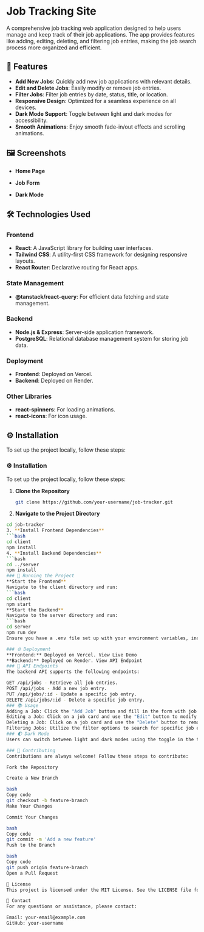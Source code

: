 # Job Tracking Site

A comprehensive job tracking web application designed to help users manage and keep track of their job applications. The app provides features like adding, editing, deleting, and filtering job entries, making the job search process more organized and efficient.

## 🚀 Features

- **Add New Jobs**: Quickly add new job applications with relevant details.
- **Edit and Delete Jobs**: Easily modify or remove job entries.
- **Filter Jobs**: Filter job entries by date, status, title, or location.
- **Responsive Design**: Optimized for a seamless experience on all devices.
- **Dark Mode Support**: Toggle between light and dark modes for accessibility.
- **Smooth Animations**: Enjoy smooth fade-in/out effects and scrolling animations.

## 🖼️ Screenshots

- **Home Page**

- **Job Form**

- **Dark Mode**

## 🛠️ Technologies Used

### Frontend
- **React**: A JavaScript library for building user interfaces.
- **Tailwind CSS**: A utility-first CSS framework for designing responsive layouts.
- **React Router**: Declarative routing for React apps.

### State Management
- **@tanstack/react-query**: For efficient data fetching and state management.

### Backend
- **Node.js & Express**: Server-side application framework.
- **PostgreSQL**: Relational database management system for storing job data.

### Deployment
- **Frontend**: Deployed on Vercel.
- **Backend**: Deployed on Render.

### Other Libraries
- **react-spinners**: For loading animations.
- **react-icons**: For icon usage.

## ⚙️ Installation

To set up the project locally, follow these steps:

### ⚙️ Installation

To set up the project locally, follow these steps:

1. **Clone the Repository**
   ```bash
   git clone https://github.com/your-username/job-tracker.git
2. **Navigate to the Project Directory**
```bash
cd job-tracker
3. **Install Frontend Dependencies**
```bash
cd client
npm install
4. **Install Backend Dependencies**
```bash
cd ../server
npm install
### 🔧 Running the Project
**Start the Frontend**
Navigate to the client directory and run:
```bash
cd client
npm start
**Start the Backend**
Navigate to the server directory and run:
```bash
cd server
npm run dev
Ensure you have a .env file set up with your environment variables, including the database URL and necessary API keys.

### 🌐 Deployment
**Frontend:** Deployed on Vercel. View Live Demo
**Backend:** Deployed on Render. View API Endpoint
### 📄 API Endpoints
The backend API supports the following endpoints:

GET /api/jobs - Retrieve all job entries.
POST /api/jobs - Add a new job entry.
PUT /api/jobs/:id - Update a specific job entry.
DELETE /api/jobs/:id - Delete a specific job entry.
### 📚 Usage
Adding a Job: Click the "Add Job" button and fill in the form with job details.
Editing a Job: Click on a job card and use the "Edit" button to modify job information.
Deleting a Job: Click on a job card and use the "Delete" button to remove the job.
Filtering Jobs: Utilize the filter options to search for specific job entries.
### 🌓 Dark Mode
Users can switch between light and dark modes using the toggle in the top-right corner. The application saves your preference using local storage.

### 🤝 Contributing
Contributions are always welcome! Follow these steps to contribute:

Fork the Repository

Create a New Branch

bash
Copy code
git checkout -b feature-branch
Make Your Changes

Commit Your Changes

bash
Copy code
git commit -m 'Add a new feature'
Push to the Branch

bash
Copy code
git push origin feature-branch
Open a Pull Request

📝 License
This project is licensed under the MIT License. See the LICENSE file for more details.

📧 Contact
For any questions or assistance, please contact:

Email: your-email@example.com
GitHub: your-username
